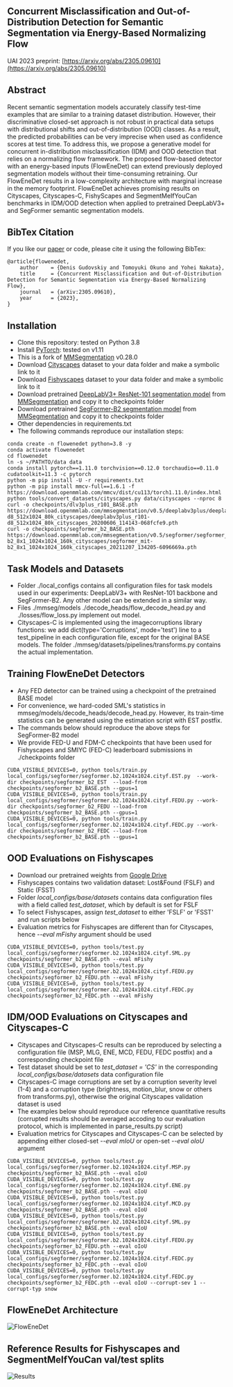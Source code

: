 ## Concurrent Misclassification and Out-of-Distribution Detection for Semantic Segmentation via Energy-Based Normalizing Flow
UAI 2023 preprint: [https://arxiv.org/abs/2305.09610](https://arxiv.org/abs/2305.09610)

## Abstract
Recent semantic segmentation models accurately classify test-time examples that are similar to a training dataset distribution. However, their discriminative closed-set approach is not robust in practical data setups with distributional shifts and out-of-distribution (OOD) classes. As a result, the predicted probabilities can be very imprecise when used as confidence scores at test time. To address this, we propose a generative model for concurrent in-distribution misclassification (IDM) and OOD detection that relies on a normalizing flow framework. The proposed flow-based detector with an energy-based inputs (FlowEneDet) can extend previously deployed segmentation models without their time-consuming retraining. Our FlowEneDet results in a low-complexity architecture with marginal increase in the memory footprint. FlowEneDet achieves promising results on Cityscapes, Cityscapes-C, FishyScapes and SegmentMeIfYouCan benchmarks in IDM/OOD detection when applied to pretrained DeepLabV3+ and SegFormer semantic segmentation models.

## BibTex Citation
If you like our [paper](https://arxiv.org/abs/2305.09610) or code, please cite it using the following BibTex:
```
@article{flowenedet,
	author    = {Denis Gudovskiy and Tomoyuki Okuno and Yohei Nakata},
	title     = {Concurrent Misclassification and Out-of-Distribution Detection for Semantic Segmentation via Energy-Based Normalizing Flow},
	journal   = {arXiv:2305.09610},
	year      = {2023},
}
```

## Installation
- Clone this repository: tested on Python 3.8
- Install [PyTorch](http://pytorch.org/): tested on v1.11
- This is a fork of [MMSegmentation](https://github.com/open-mmlab/mmsegmentation) v0.28.0
- Download [Cityscapes](https://www.cityscapes-dataset.com/) dataset to your data folder and make a symbolic link to it
- Download [Fishyscapes](https://fishyscapes.com/dataset) dataset to your data folder and make a symbolic link to it
- Download pretrained [DeepLabV3+ ResNet-101 segmentation model](https://download.openmmlab.com/mmsegmentation/v0.5/deeplabv3plus/deeplabv3plus_r101-d8_512x1024_80k_cityscapes/deeplabv3plus_r101-d8_512x1024_80k_cityscapes_20200606_114143-068fcfe9.pth) from [MMSegmentation](https://github.com/open-mmlab/mmsegmentation/tree/master/configs/deeplabv3plus) and copy it to checkpoints folder
- Download pretrained [SegFormer-B2 segmentation model](https://download.openmmlab.com/mmsegmentation/v0.5/segformer/segformer_mit-b2_8x1_1024x1024_160k_cityscapes/segformer_mit-b2_8x1_1024x1024_160k_cityscapes_20211207_134205-6096669a.pth) from [MMSegmentation](https://github.com/open-mmlab/mmsegmentation/tree/master/configs/segformer) and copy it to checkpoints folder
- Other dependencies in requirements.txt
- The following commands reproduce our installation steps:

```
conda create -n flowenedet python=3.8 -y
conda activate flowenedet
cd flowenedet
ln -s ~/PATHTO/data data
conda install pytorch==1.11.0 torchvision==0.12.0 torchaudio==0.11.0 cudatoolkit=11.3 -c pytorch
python -m pip install -U -r requirements.txt
python -m pip install mmcv-full==1.6.1 -f https://download.openmmlab.com/mmcv/dist/cu113/torch1.11.0/index.html
python tools/convert_datasets/cityscapes.py data/cityscapes --nproc 8
curl -o checkpoints/dlv3plus_r101_BASE.pth https://download.openmmlab.com/mmsegmentation/v0.5/deeplabv3plus/deeplabv3plus_r101-d8_512x1024_80k_cityscapes/deeplabv3plus_r101-d8_512x1024_80k_cityscapes_20200606_114143-068fcfe9.pth
curl -o checkpoints/segformer_b2_BASE.pth https://download.openmmlab.com/mmsegmentation/v0.5/segformer/segformer_mit-b2_8x1_1024x1024_160k_cityscapes/segformer_mit-b2_8x1_1024x1024_160k_cityscapes_20211207_134205-6096669a.pth
```

## Task Models and Datasets
- Folder ./local_configs contains all configuration files for task models used in our experiments: DeepLabV3+ with ResNet-101 backbone and SegFormer-B2. Any other model can be extended in a similar way.
- Files ./mmseg/models ./decode_heads/flow_decode_head.py and ./losses/flow_loss.py implement out model.
- Cityscapes-C is implemented using the imagecorruptions library functions: we add dict(type='Corruptions', mode='test') line to a test_pipeline in each configuration file, except for the original BASE models. The folder ./mmseg/datasets/pipelines/transforms.py contains the actual implementation.

## Training FlowEneDet Detectors
- Any FED detector can be trained using a checkpoint of the pretrained BASE model
- For convenience, we hard-coded SML's statistics in mmseg/models/decode_heads/decode_head.py. However, its train-time statistics can be generated using the estimation script with EST postfix.
- The commands below should reproduce the above steps for SegFormer-B2 model
- We provide FED-U and FDM-C checkpoints that have been used for Fishyscapes and SMIYC (FED-C) leaderboard submissions in ./checkpoints folder

```
CUDA_VISIBLE_DEVICES=0, python tools/train.py local_configs/segformer/segformer.b2.1024x1024.cityf.EST.py  --work-dir checkpoints/segformer_b2_EST  --load-from checkpoints/segformer_b2_BASE.pth --gpus=1
CUDA_VISIBLE_DEVICES=0, python tools/train.py local_configs/segformer/segformer.b2.1024x1024.cityf.FEDU.py --work-dir checkpoints/segformer_b2_FEDU --load-from checkpoints/segformer_b2_BASE.pth --gpus=1
CUDA_VISIBLE_DEVICES=0, python tools/train.py local_configs/segformer/segformer.b2.1024x1024.cityf.FEDC.py --work-dir checkpoints/segformer_b2_FEDC --load-from checkpoints/segformer_b2_BASE.pth --gpus=1
```

## OOD Evaluations on Fishyscapes
- Download our pretrained weights from [Google Drive](https://drive.google.com/drive/folders/1FbPBZ99vYYYPim6HaXwtXavXMib-d0La?usp=sharing)
- Fishyscapes contains two validation dataset: Lost&Found (FSLF) and Static (FSST)
- Folder *local_configs/_base_/datasets* contains data configuration files with a field called *test_dataset*, which by default is set for FSLF
- To select Fishyscapes, assign *test_dataset* to either 'FSLF' or 'FSST' and run scripts below
- Evaluation metrics for Fishyscapes are different than for Cityscapes, hence *--eval mFishy* argument should be used

```
CUDA_VISIBLE_DEVICES=0, python tools/test.py local_configs/segformer/segformer.b2.1024x1024.cityf.SML.py  checkpoints/segformer_b2_BASE.pth --eval mFishy
CUDA_VISIBLE_DEVICES=0, python tools/test.py local_configs/segformer/segformer.b2.1024x1024.cityf.FEDU.py checkpoints/segformer_b2_FEDU.pth --eval mFishy
CUDA_VISIBLE_DEVICES=0, python tools/test.py local_configs/segformer/segformer.b2.1024x1024.cityf.FEDC.py checkpoints/segformer_b2_FEDC.pth --eval mFishy
```

## IDM/OOD Evaluations on Cityscapes and Cityscapes-C
- Cityscapes and Cityscapes-C results can be reproduced by selecting a configuration file (MSP, MLG, ENE, MCD, FEDU, FEDC postfix) and a corresponding checkpoint file
- Test dataset should be set to *test_dataset = 'CS'* in the corresponding *local_configs/_base_/datasets* data configuration file
- Cityscapes-C image corruptions are set by a corruption severity level (1-4) and a corruption type (brightness, motion_blur, snow or others from transforms.py), otherwise the original Cityscapes validation dataset is used
- The examples below should reproduce our reference quantitative results (corrupted results should be averaged accoding to our evaluation protocol, which is implemented in parse_results.py script)
- Evaluation metrics for Cityscapes and Cityscapes-C can be selected by appending either closed-set *--eval mIoU* or open-set *--eval oIoU* argument
```
CUDA_VISIBLE_DEVICES=0, python tools/test.py local_configs/segformer/segformer.b2.1024x1024.cityf.MSP.py  checkpoints/segformer_b2_BASE.pth --eval oIoU
CUDA_VISIBLE_DEVICES=0, python tools/test.py local_configs/segformer/segformer.b2.1024x1024.cityf.ENE.py  checkpoints/segformer_b2_BASE.pth --eval oIoU
CUDA_VISIBLE_DEVICES=0, python tools/test.py local_configs/segformer/segformer.b2.1024x1024.cityf.MCD.py  checkpoints/segformer_b2_BASE.pth --eval oIoU
CUDA_VISIBLE_DEVICES=0, python tools/test.py local_configs/segformer/segformer.b2.1024x1024.cityf.SML.py  checkpoints/segformer_b2_BASE.pth --eval oIoU
CUDA_VISIBLE_DEVICES=0, python tools/test.py local_configs/segformer/segformer.b2.1024x1024.cityf.FEDU.py checkpoints/segformer_b2_FEDU.pth --eval oIoU
CUDA_VISIBLE_DEVICES=0, python tools/test.py local_configs/segformer/segformer.b2.1024x1024.cityf.FEDC.py checkpoints/segformer_b2_FEDC.pth --eval oIoU
CUDA_VISIBLE_DEVICES=0, python tools/test.py local_configs/segformer/segformer.b2.1024x1024.cityf.FEDC.py checkpoints/segformer_b2_FEDC.pth --eval oIoU --corrupt-sev 1 --corrupt-typ snow
```

## FlowEneDet Architecture
![FlowEneDet](./images/fig-fed.svg)

## Reference Results for Fishyscapes and SegmentMeIfYouCan val/test splits
![Results](./images/fig-tables.svg)
